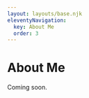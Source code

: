 ```yaml
---
layout: layouts/base.njk
eleventyNavigation:
  key: About Me
  order: 3
---
```

# About Me

Coming soon.
